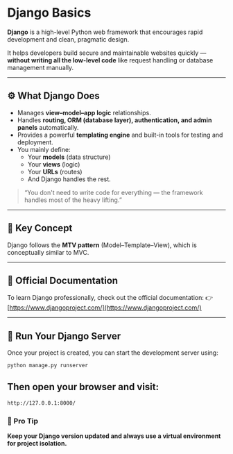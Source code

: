 # Django Basics

**Django** is a high-level Python web framework that encourages rapid development and clean, pragmatic design.

It helps developers build secure and maintainable websites quickly — **without writing all the low-level code** like request handling or database management manually.

---

## ⚙️ What Django Does
- Manages **view–model–app logic** relationships.
- Handles **routing, ORM (database layer), authentication, and admin panels** automatically.
- Provides a powerful **templating engine** and built-in tools for testing and deployment.
- You mainly define:
  - Your **models** (data structure)
  - Your **views** (logic)
  - Your **URLs** (routes)
  - And Django handles the rest.

> “You don't need to write code for everything — the framework handles most of the heavy lifting.”

---

## 🧠 Key Concept
Django follows the **MTV pattern** (Model–Template–View), which is conceptually similar to MVC.

---

## 🔗 Official Documentation
To learn Django professionally, check out the official documentation:
👉 [https://www.djangoproject.com/](https://www.djangoproject.com/)

---

## 🚀 Run Your Django Server
Once your project is created, you can start the development server using:
```bash
python manage.py runserver
```
## Then open your browser and visit:
```bash
http://127.0.0.1:8000/
```
### 💬 Pro Tip

**Keep your Django version updated and always use a virtual environment for project isolation.**
